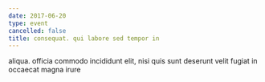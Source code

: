 ```yaml
---
date: 2017-06-20
type: event
cancelled: false
title: consequat. qui labore sed tempor in
---
```

aliqua. officia commodo incididunt elit, nisi quis sunt deserunt velit fugiat in occaecat magna irure